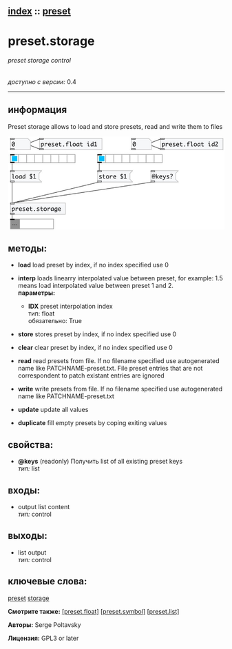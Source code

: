 [index](index.html) :: [preset](category_preset.html)
---

# preset.storage

###### preset storage control

*доступно с версии:* 0.4

---


## информация
Preset storage allows to load and store presets, read and write them to files


[![example](../examples/img/preset.storage.jpg)](../examples/pd/preset.storage.pd)





## методы:

* **load**
load preset by index, if no index specified use 0<br>

* **interp**
loads linearry interpolated value between preset, for example: 1.5 means load
interpolated value between preset 1 and 2.<br>
  __параметры:__
  - **IDX** preset interpolation index<br>
    тип: float <br>
    обязательно: True <br>

* **store**
stores preset by index, if no index specified use 0<br>

* **clear**
clear preset by index, if no index specified use 0<br>

* **read**
read presets from file. If no filename specified use autogenerated name like
PATCHNAME-preset.txt. File preset entries that are not correspondent to patch
existant entries are ignored<br>

* **write**
write presets from file. If no filename specified use autogenerated name like
PATCHNAME-preset.txt<br>

* **update**
update all values<br>

* **duplicate**
fill empty presets by coping exiting values<br>




## свойства:

* **@keys** (readonly)
Получить list of all existing preset keys<br>
_тип:_ list<br>



## входы:

* output list content<br>
_тип:_ control



## выходы:

* list output<br>
_тип:_ control



## ключевые слова:

[preset](keywords/preset.html)
[storage](keywords/storage.html)



**Смотрите также:**
[\[preset.float\]](preset.float.html)
[\[preset.symbol\]](preset.symbol.html)
[\[preset.list\]](preset.list.html)




**Авторы:** Serge Poltavsky




**Лицензия:** GPL3 or later





